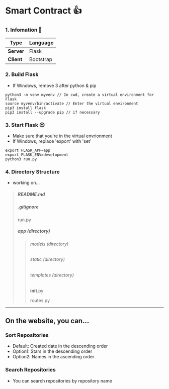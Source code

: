 # Smart Contract 👍

### 1. **Infomation 👀**

| Type       | Language |
| ---------- | -------- |
| **Server** | Flask    |
| **Client** | Bootstrap|

### 2. **Build Flask**

- If Windows, remove 3 after python & pip

```
python3 -m venv myvenv // In cwd, create a virtual environment for Flask
source myvenv/bin/activate // Enter the virtual environment
pip3 install flask
pip3 install --upgrade pip // if necessary
```

### 3. **Start Flask 😍**

- Make sure that you're in the virtual envrionment
- If Windows, replace 'export' with 'set'

```
export FLASK_APP=app
export FLASK_ENV=development
python3 run.py
```

### 4. **Directory Structure**

- working on...

> ##### README.md
>
> ##### .gitignore
>
> run.py
>
> ##### app (directory)
>
> > ###### models (directory)
> >
> > ###### static (directory)
> >
> > ###### templates (directory)
> >
> > **init**.py
> >
> > routes.py

<hr>

## On the website, you can...
### **Sort Repositories**
- Default: Created date in the descending order
- Option1: Stars in the descending order
- Option2: Names in the ascending order

### **Search Repositories**
- You can search repositories by repository name

